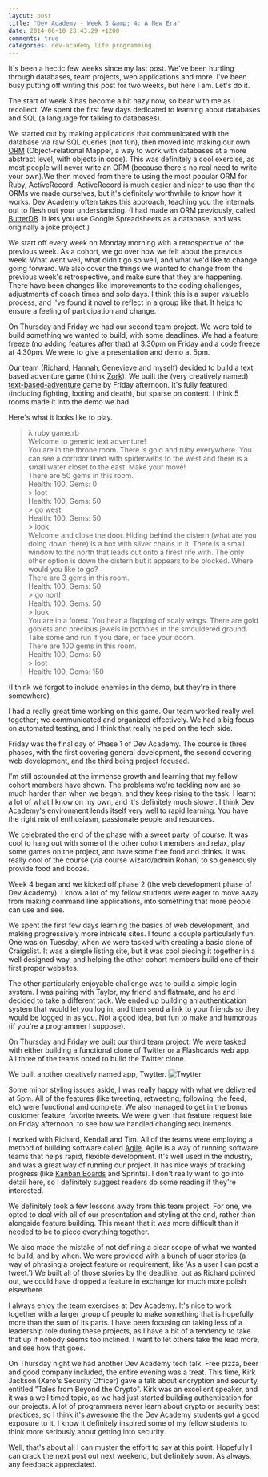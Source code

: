 ```yaml
---
layout: post
title: "Dev Academy - Week 3 &amp; 4: A New Era"
date: 2014-06-10 23:43:29 +1200
comments: true
categories: dev-academy life programming
---
```


It's been a hectic few weeks since my last post. We've been hurtling through databases, team projects, web applications and more. I've been busy putting off writing this post for two weeks, but here I am. Let's do it.

The start of week 3 has become a bit hazy now, so bear with me as I recollect. We spent the first few days dedicated to learning about databases and SQL (a language for talking to databases).

We started out by making applications that communicated with the database via raw SQL queries (not fun), then moved into making our own [ORM](http://en.wikipedia.org/wiki/Object-relational_mapping) (Object-relational Mapper, a way to work with databases at a more abstract level, with objects in code). This was definitely a cool exercise, as most people will never write an ORM (because there's no real need to write your own).We then moved from there to using the most popular ORM for Ruby, ActiveRecord. ActiveRecord is much easier and nicer to use than the ORMs we made ourselves, but it's definitely worthwhile to know how it works. Dev Academy often takes this approach, teaching you the internals out to flesh out your understanding. (I had made an ORM previously, called [ButterDB](https://github.com/Widdershin/butterdb). It lets you use Google Spreadsheets as a database, and was originally a joke project.)

<!--more-->

We start off every week on Monday morning with a retrospective of the previous week. As a cohort, we go over how we felt about the previous week. What went well, what didn't go so well, and what we'd like to change going forward. We also cover the things we wanted to change from the previous week's retrospective, and make sure that they are happening. There have been changes like improvements to the coding challenges, adjustments of coach times and solo days. I think this is a super valuable process, and  I've found it novel to reflect in a group like that. It helps to ensure a feeling of participation and change.


On Thursday and Friday we had our second team project. We were told to build something we wanted to build, with some deadlines. We had a feature freeze (no adding features after that) at 3.30pm on Friday and a code freeze at 4.30pm. We were to give a presentation and demo at 5pm.

Our team (Richard, Hannah, Genevieve and myself) decided to build a text based adventure game (think [Zork](http://en.wikipedia.org/wiki/Zork)). We built the (very creatively named) [text-based-adventure](https://github.com/Widdershin/text-based-adventure) game by Friday afternoon. It's fully featured (including fighting, looting and death), but sparse on content. I think 5 rooms made it into the demo we had.

Here's what it looks like to play.

> λ ruby game.rb   
> Welcome to generic text adventure!  
> You are in the throne room. There is gold and ruby everywhere. You can see a corridor lined with spiderwebs to the west and there is a small water closet to the east. Make your move!  
> There are 50 gems in this room.  
> Health: 100, Gems: 0  
> \> loot  
> Health: 100, Gems: 50  
> \> go west  
> Health: 100, Gems: 50  
> \> look  
> Welcome and close the door. Hiding behind the cistern (what are you doing down there) is a box with silver chains in it. There is a small window to the north that leads out onto a firest rife with. The only other option is down the cistern but it appears to be blocked. Where would you like to go?  
> There are 3 gems in this room.  
> Health: 100, Gems: 50  
> \> go north  
> Health: 100, Gems: 50  
> \> look  
> You are in a forest. You hear a flapping of scaly wings. There are gold goblets and precious jewels in potholes in the smouldered ground. Take some and run if you dare, or face your doom.  
> There are 100 gems in this room.  
> Health: 100, Gems: 50  
> \> loot  
> Health: 100, Gems: 150  

(I think we forgot to include enemies in the demo, but they're in there somewhere)

I had a really great time working on this game. Our team worked really well together; we communicated and organized effectively. We had a big focus on automated testing, and I think that really helped on the tech side. 

Friday was the final day of Phase 1 of Dev Academy. The course is three phases, with the first covering general development, the second covering web development, and the third being project focused.

I'm still astounded at the immense growth and learning that my fellow cohort members have shown. The problems we're tackling now are so much harder than when we began, and they keep rising to the task. I learnt a lot of what I know on my own, and it's definitely much slower. I think Dev Academy's environment lends itself very well to rapid learning. You have the right mix of enthusiasm, passionate people and resources.

We celebrated the end of the phase with a sweet party, of course. It was cool to hang out with some of the other cohort members and relax, play some games on the project, and have some free food and drinks. It was really cool of the course (via course wizard/admin Rohan) to so generously provide food and booze.

Week 4 began and we kicked off phase 2 (the web development phase of Dev Academy). I know a lot of my fellow students were eager to move away from making command line applications, into something that more people can use and see. 

We spent the first few days learning the basics of web development, and making progressively more intricate sites. I found a couple particularly fun. One was on Tuesday, when we were tasked with creating a basic clone of Craigslist. It was a simple listing site, but it was cool piecing it together in a well designed way, and helping the other cohort members build one of their first proper websites.

The other particularly enjoyable challenge was to build a simple login system. I was pairing with Taylor, my friend and flatmate, and he and I decided to take a different tack. We ended up building an authentication system that would let you log in, and then send a link to your friends so they would be logged in as you. Not a good idea, but fun to make and humorous (if you're a programmer I suppose).

On Thursday and Friday we built our third team project. We were tasked with either building a functional clone of Twitter or a Flashcards web app. All three of the teams opted to build the Twitter clone.

We built another creatively named app, Twytter.
![Twytter](http://i.imgur.com/iCC8uPX.png)

Some minor styling issues aside, I was really happy with what we delivered at 5pm. All of the features (like tweeting, retweeting, following, the feed, etc) were functional and complete. We also managed to get in the bonus customer feature, favorite tweets. We were given that feature request late on Friday afternoon, to see how we handled changing requirements. 

I worked with Richard, Kendall and Tim. All of the teams were employing a method of building software called [Agile](http://en.wikipedia.org/wiki/Agile_software_development). Agile is a way of running software teams that helps rapid, flexible development. It's well used in the industry, and was a great way of running our project. It has nice ways of tracking progress (like [Kanban Boards](http://en.wikipedia.org/wiki/Kanban_board) and Sprints). I don't really want to go into detail here, so I definitely suggest readers do some reading if they're interested.

We definitely took a few lessons away from this team project. For one, we opted to deal with all of our presentation and styling at the end, rather than alongside feature building. This meant that it was more difficult than it needed to be to piece everything together.

We also made the mistake of not defining a clear scope of what we wanted to build, and by when. We were provided with a bunch of user stories (a way of phrasing a project feature or requirement, like 'As a user I can post a tweet.') We built all of those stories by the deadline, but as Richard pointed out, we could have dropped a feature in exchange for much more polish elsewhere.

I always enjoy the team exercises at Dev Academy. It's nice to work together with a larger group of people to make something that is hopefully more than the sum of its parts. I have been focusing on taking less of a leadership role during these projects, as I have a bit of a tendency to take that up if nobody seems too inclined. I want to let others take the lead more, and see how that goes.

On Thursday night we had another Dev Academy tech talk. Free pizza, beer and good company included, the entire evening was a treat. This time, Kirk Jackson (Xero's Security Officer) gave a talk about encryption and security, entitled "Tales from Beyond the Crypto". Kirk was an excellent speaker, and it was a well timed topic, as we had just started building authentication for our projects. A lot of programmers never learn about crypto or security best practices, so I think it's awesome the the Dev Academy students got a good exposure to it. I know it definitely inspired some of my fellow students to think more seriously about getting into security.

Well, that's about all I can muster the effort to say at this point. Hopefully I can crack the next post out next weekend, but definitely soon. As always, any feedback appreciated.

